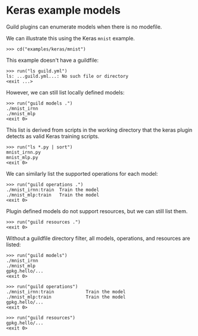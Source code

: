 # Keras example models

Guild plugins can enumerate models when there is no modefile.

We can illustrate this using the Keras `mnist` example.

    >>> cd("examples/keras/mnist")

This example doesn't have a guildfile:

    >>> run("ls guild.yml")
    ls: ...guild.yml...: No such file or directory
    <exit ...>

However, we can still list locally defined models:

    >>> run("guild models .")
    ./mnist_irnn
    ./mnist_mlp
    <exit 0>

This list is derived from scripts in the working directory that the
keras plugin detects as valid Keras training scripts.

    >>> run("ls *.py | sort")
    mnist_irnn.py
    mnist_mlp.py
    <exit 0>

We can similarly list the supported operations for each model:

    >>> run("guild operations .")
    ./mnist_irnn:train  Train the model
    ./mnist_mlp:train   Train the model
    <exit 0>

Plugin defined models do not support resources, but we can still list
them.

    >>> run("guild resources .")
    <exit 0>

Without a guildfile directory filter, all models, operations, and
resources are listed:

    >>> run("guild models")
    ./mnist_irnn
    ./mnist_mlp
    gpkg.hello/...
    <exit 0>

    >>> run("guild operations")
    ./mnist_irnn:train            Train the model
    ./mnist_mlp:train             Train the model
    gpkg.hello/...
    <exit 0>

    >>> run("guild resources")
    gpkg.hello/...
    <exit 0>
